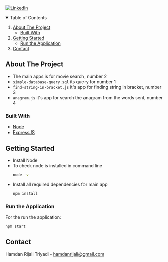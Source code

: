 [![LinkedIn][linkedin-shield]][linkedin-url]

<!-- TABLE OF CONTENTS -->
<details open="open">
  <summary>Table of Contents</summary>
  <ol>
    <li>
      <a href="#about-the-project">About The Project</a>
      <ul>
        <li><a href="#built-with">Built With</a></li>
      </ul>
    </li>
    <li>
      <a href="#getting-started">Getting Started</a>
      <ul>
        <li><a href="#run-the-application">Run the Application</a></li>
      </ul>
    </li>
    <li><a href="#contact">Contact</a></li>
  </ol>
</details>

<!-- ABOUT THE PROJECT -->

## About The Project

 - The main apps is for movie search, number 2
 - `simple-database-query.sql` its query for number 1
 - `find-string-in-bracket.js` it's app for finding string in bracket, number 3
 - `anagram.js` it's app for search the anagram from the words sent, number 4

### Built With

- [Node](https://nodejs.org/en/download/)
- [ExpressJS](https://expressjs.com/)

<!-- GETTING STARTED -->

## Getting Started

- Install Node
- To check node is installed in command line
  ```bash
  node -v
  ```
- Install all required dependencies for main app
  ```bash
  npm install
  ```

### Run the Application

For the run the application:
 ```bash
npm start
 ```

## Contact

Hamdan Rijali Triyadi - hamdanrijali@gmail.com

<!-- MARKDOWN LINKS & IMAGES -->

[linkedin-shield]: https://img.shields.io/badge/-LinkedIn-black.svg?style=for-the-badge&logo=linkedin&colorB=555
[linkedin-url]: https://www.linkedin.com/in/hamdan-rijali-202b5599
